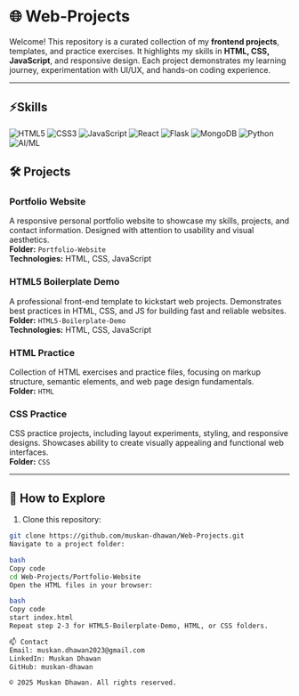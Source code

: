 # 🌐 Web-Projects

Welcome! This repository is a curated collection of my **frontend projects**, templates, and practice exercises. It highlights my skills in **HTML, CSS, JavaScript**, and responsive design. Each project demonstrates my learning journey, experimentation with UI/UX, and hands-on coding experience.

---

## ⚡Skills

![HTML5](https://img.shields.io/badge/HTML5-E34F26?style=for-the-badge&logo=html5&logoColor=white) 
![CSS3](https://img.shields.io/badge/CSS3-1572B6?style=for-the-badge&logo=css3&logoColor=white) 
![JavaScript](https://img.shields.io/badge/JavaScript-F7DF1E?style=for-the-badge&logo=javascript&logoColor=black) 
![React](https://img.shields.io/badge/React-20232A?style=for-the-badge&logo=react&logoColor=61DAFB) 
![Flask](https://img.shields.io/badge/Flask-000000?style=for-the-badge&logo=flask&logoColor=white) 
![MongoDB](https://img.shields.io/badge/MongoDB-47A248?style=for-the-badge&logo=mongodb&logoColor=white) 
![Python](https://img.shields.io/badge/Python-3776AB?style=for-the-badge&logo=python&logoColor=white) 
![AI/ML](https://img.shields.io/badge/AI/ML-FF6F61?style=for-the-badge&logo=TensorFlow&logoColor=white)


## 🛠 Projects

### Portfolio Website
A responsive personal portfolio website to showcase my skills, projects, and contact information. Designed with attention to usability and visual aesthetics.  
**Folder:** `Portfolio-Website`  
**Technologies:** HTML, CSS, JavaScript

### HTML5 Boilerplate Demo
A professional front-end template to kickstart web projects. Demonstrates best practices in HTML, CSS, and JS for building fast and reliable websites.  
**Folder:** `HTML5-Boilerplate-Demo`  
**Technologies:** HTML, CSS, JavaScript

### HTML Practice
Collection of HTML exercises and practice files, focusing on markup structure, semantic elements, and web page design fundamentals.  
**Folder:** `HTML`  

### CSS Practice
CSS practice projects, including layout experiments, styling, and responsive designs. Showcases ability to create visually appealing and functional web interfaces.  
**Folder:** `CSS`  

---

## 📂 How to Explore

1. Clone this repository:

```bash
git clone https://github.com/muskan-dhawan/Web-Projects.git
Navigate to a project folder:

bash
Copy code
cd Web-Projects/Portfolio-Website
Open the HTML files in your browser:

bash
Copy code
start index.html
Repeat step 2-3 for HTML5-Boilerplate-Demo, HTML, or CSS folders.

📫 Contact
Email: muskan.dhawan2023@gmail.com
LinkedIn: Muskan Dhawan
GitHub: muskan-dhawan

© 2025 Muskan Dhawan. All rights reserved.
